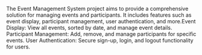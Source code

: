 The Event Management System project aims to provide a comprehensive solution for managing events and participants.
 It includes features such as event display, participant management, user authentication, and more.Event Display: View all events, sorted by date, and manage event details.
Participant Management: Add, remove, and manage participants for specific events.
User Authentication: Secure sign-up, login, and logout functionality for users.
